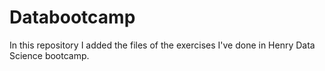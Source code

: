 # Databootcamp

In this repository I added the files of the exercises I've done in Henry Data Science bootcamp.
